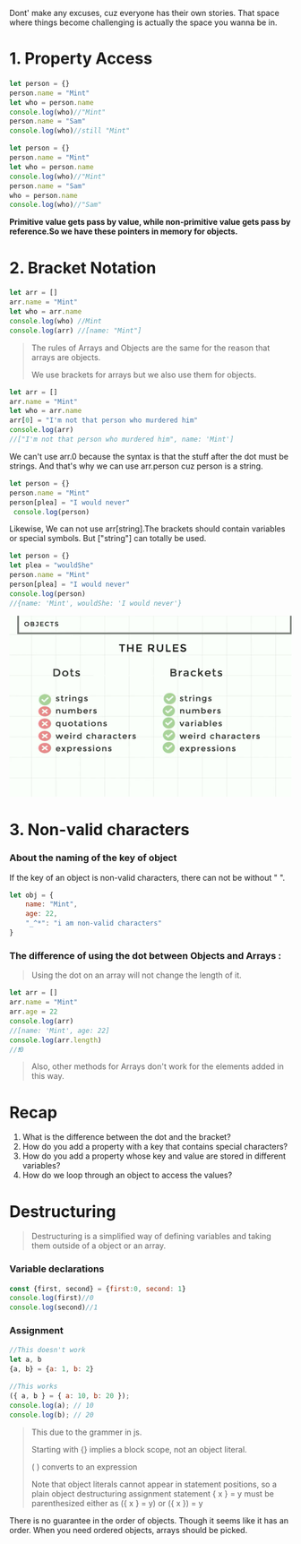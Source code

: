 Dont' make any excuses, cuz everyone has their own stories. That space where things become challenging is actually the space you wanna be in.

# 1. Property Access
```js
let person = {}
person.name = "Mint"
let who = person.name
console.log(who)//"Mint"
person.name = "Sam"
console.log(who)//still "Mint"
```

```js
let person = {}
person.name = "Mint"
let who = person.name
console.log(who)//"Mint"
person.name = "Sam"
who = person.name
console.log(who)//"Sam"

```

**Primitive value gets pass by value, while non-primitive value gets pass by reference.So we have these pointers in memory for objects.**

# 2. Bracket Notation
```js
let arr = []
arr.name = "Mint"
let who = arr.name 
console.log(who) //Mint
console.log(arr) //[name: "Mint"]
```
> The rules of Arrays and Objects are the same for the reason that arrays are objects.
>
> We use brackets for arrays but we also use them for objects.

```js
let arr = []
arr.name = "Mint"
let who = arr.name 
arr[0] = "I'm not that person who murdered him"
console.log(arr)
//["I'm not that person who murdered him", name: 'Mint']
```
We can't use arr.0 because the syntax is that the stuff after the dot must be strings. And that's why we can use arr.person cuz person is a string. 

```js
let person = {}
person.name = "Mint"
person[plea] = "I would never"
 console.log(person)
```

Likewise, We can not use arr[string].The brackets should contain variables or special symbols. But ["string"] can totally be used.

```js
let person = {}
let plea = "wouldShe"
person.name = "Mint"
person[plea] = "I would never"
console.log(person)
//{name: 'Mint', wouldShe: 'I would never'}
```
![alt ](../../CSS%E4%B8%8Eimg%E5%BC%95%E7%94%A8/V2/dot%20and%20bracket.png)
# 3. Non-valid characters
### About the naming of the key of object
If the key of an object is non-valid characters, there can not be without " ".
```js
let obj = {
    name: "Mint",
    age: 22,
    "_^*": "i am non-valid characters"
}
```

### The difference of using the dot between Objects and Arrays :
> Using the dot on an array will not change the length of it.
```js
let arr = []
arr.name = "Mint"
arr.age = 22
console.log(arr)
//[name: 'Mint', age: 22]
console.log(arr.length)
//❗0
```
> Also, other methods for Arrays don't work for the elements added in this way.

# Recap
1. What is the difference between the dot and the bracket?
2. How do you add a property with a key that contains special characters?
3. How do you add a property whose key and value are stored in different variables?
4. How do we loop through an object to access the values?

# Destructuring
> Destructuring is a simplified way of defining variables and taking them outside of a object or an array.

### Variable declarations
```js
const {first, second} = {first:0, second: 1}
console.log(first)//0
console.log(second)//1
```

### Assignment
```js
//This doesn't work
let a, b 
{a, b} = {a: 1, b: 2}
```
```js
//This works
({ a, b } = { a: 10, b: 20 });
console.log(a); // 10
console.log(b); // 20
```
> This due to the grammer in js.
> 
> Starting with {} implies a block scope, not an object literal.
> 
> ( ) converts to an expression
> 
> Note that object literals cannot appear in statement positions, so a plain object destructuring assignment statement { x } = y must be parenthesized either as ({ x } = y) or ({ x }) = y

There is no guarantee in the order of objects. Though it seems like it has an order. When you need ordered objects, arrays should be picked.


